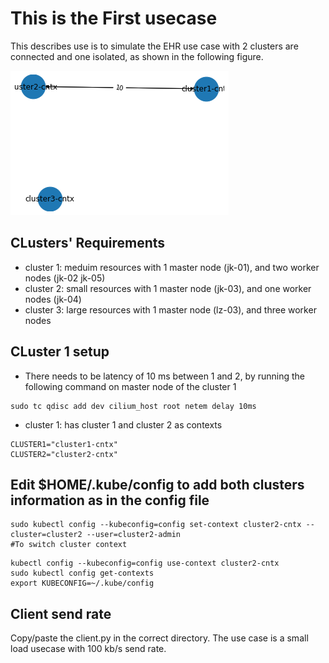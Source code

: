 # This is the First usecase
This describes use is to simulate the EHR use case with 2 clusters are connected and one isolated, as shown in the following figure.


![Implementation](https://github.com/epi-project/EPIF-Configurations/blob/main/usecaseA/download%20(1).png)


## CLusters' Requirements
- cluster 1: meduim resources with 1 master node (jk-01), and two worker nodes (jk-02 jk-05)
- cluster 2: small resources with 1 master node (jk-03), and one worker nodes (jk-04)
- cluster 3: large resources with 1 master node (lz-03), and three worker nodes

## CLuster 1 setup 
- There needs to be latency of 10 ms between 1 and 2, by running the following command on master node of the cluster 1
 ```shell
sudo tc qdisc add dev cilium_host root netem delay 10ms
```
- cluster 1: has cluster 1 and cluster 2 as contexts
 ```shell
CLUSTER1="cluster1-cntx"
CLUSTER2="cluster2-cntx"
```
## Edit $HOME/.kube/config to add both clusters information as in the config file
 ```shell
sudo kubectl config --kubeconfig=config set-context cluster2-cntx --cluster=cluster2 --user=cluster2-admin
#To switch cluster context
```
 ```shell
kubectl config --kubeconfig=config use-context cluster2-cntx
sudo kubectl config get-contexts
export KUBECONFIG=~/.kube/config
```
## Client send rate
Copy/paste the client.py in the correct directory. The use case is a small load usecase with 100 kb/s send rate. 

